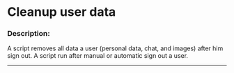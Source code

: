 # Cleanup user data

### Description:

A script removes all data a user (personal data, chat, and images) after him sign out. A script run after manual or automatic sign out a user.

---
